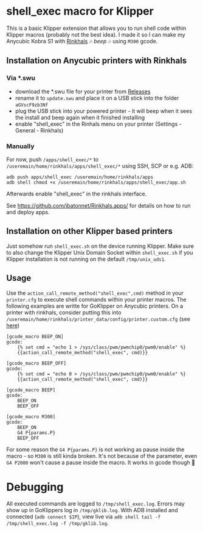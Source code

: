# shell_exec macro for Klipper

This is a basic Klipper extension that allows you to run shell code within Klipper macros (probably not the best idea).
I made it so I can make my Anycubic Kobra S1 with [Rinkhals](https://github.com/jbatonnet/Rinkhals) 🎶 *beep* 🎶 using `M300` gcode.

## Installation on Anycubic printers with Rinkhals

### Via *.swu

- download the *.swu file for your printer from [Releases](https://github.com/xsrf/klipper-shell_exec/releases)
- rename it to `update.swu` and place it on a USB stick into the folder `aGVscF9zb3Nf`
- plug the USB stick into your powered printer - it will beep when it sees the install and beep again when it finished installing
- enable "shell_exec" in the Rinhals menu on your printer (Settings - General - Rinkhals)

### Manually

For now, push `/apps/shell_exec/*` to `/useremain/home/rinkhals/apps/shell_exec/*` using SSH, SCP or e.g. ADB:
```
adb push apps/shell_exec /useremain/home/rinkhals/apps
adb shell chmod +x /useremain/home/rinkhals/apps/shell_exec/app.sh
```
Afterwards enable "shell_exec" in the rinkhals interface.

See https://github.com/jbatonnet/Rinkhals.apps/ for details on how to run and deploy apps.

## Installation on other Klipper based printers

Just somehow run `shell_exec.sh` on the device running Klipper. Make sure to also change the Klipper Unix Domain Socket within `shell_exec.sh` if you Klipper installation is not running on the default `/tmp/unix_uds1`.

## Usage

Use the `action_call_remote_method("shell_exec",cmd)` method in your `printer.cfg` to execute shell commands within your printer macros. The following examples are writte for GoKlipper on Anycubic printers.
On a printer with rinkhals, consider putting this into `/useremain/home/rinkhals/printer_data/config/printer.custom.cfg` (see [here](https://jbatonnet.github.io/Rinkhals/Rinkhals/printer-configuration/))

```
[gcode_macro BEEP_ON]
gcode:
    {% set cmd = "echo 1 > /sys/class/pwm/pwmchip0/pwm0/enable" %}
    {{action_call_remote_method("shell_exec", cmd)}}

[gcode_macro BEEP_OFF]
gcode:
    {% set cmd = "echo 0 > /sys/class/pwm/pwmchip0/pwm0/enable" %}
    {{action_call_remote_method("shell_exec", cmd)}}

[gcode_macro BEEP]
gcode:
    BEEP_ON
    BEEP_OFF

[gcode_macro M300]
gcode:
    BEEP_ON
    G4 P{params.P}
    BEEP_OFF
```
For some reason the `G4 P{params.P}` is not working as pause inside the macro - so `M300` is still kinda broken. It's not because of the parameter, even `G4 P2000` won't cause a pause inside the macro. It works in gcode though 🤔

# Debugging

All executed commands are logged to `/tmp/shell_exec.log`. Errors may show up in GoKlippers log in `/tmp/gklib.log`.
With ADB installed and connected (`adb connect $IP`), view live via `adb shell tail -f /tmp/shell_exec.log -f /tmp/gklib.log`.